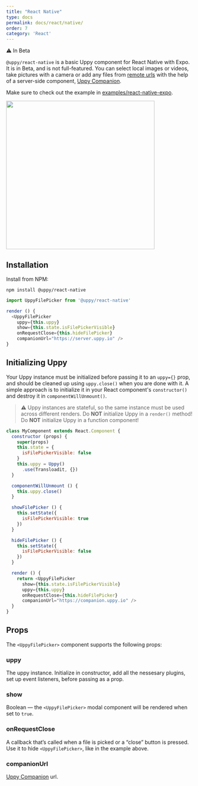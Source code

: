 ```yaml
---
title: "React Native"
type: docs
permalink: docs/react/native/
order: 7
category: 'React'
---
```


⚠️ In Beta

`@uppy/react-native` is a basic Uppy component for React Native with Expo. It is in Beta, and is not full-featured. You can select local images or videos, take pictures with a camera or add any files from [remote urls](/docs/url) with the help of a server-side component, [Uppy Companion](/docs/companion).

Make sure to check out the example in [examples/react-native-expo](https://github.com/transloadit/uppy/tree/master/examples/react-native-expo).

<img width="400" src="/images/2019-04-11-react-native-ui-1.png">

## Installation

Install from NPM:

```shell
npm install @uppy/react-native
```

```js
import UppyFilePicker from '@uppy/react-native'

render () {
  <UppyFilePicker
    uppy={this.uppy}
    show={this.state.isFilePickerVisible}
    onRequestClose={this.hideFilePicker}
    companionUrl="https://server.uppy.io" />
}
```

## Initializing Uppy

Your Uppy instance must be initialized before passing it to an `uppy={}` prop, and should be cleaned up using `uppy.close()` when you are done with it. A simple approach is to initialize it in your React component's `constructor()` and destroy it in `componentWillUnmount()`.

> ⚠ Uppy instances are stateful, so the same instance must be used across different renders.
> Do **NOT** initialize Uppy in a `render()` method!
> Do **NOT** initialize Uppy in a function component!

```js
class MyComponent extends React.Component {
  constructor (props) {
    super(props)
    this.state = {
      isFilePickerVisible: false
    }
    this.uppy = Uppy()
      .use(Transloadit, {})
  }

  componentWillUnmount () {
    this.uppy.close()
  }

  showFilePicker () {
    this.setState({
      isFilePickerVisible: true
    })
  }

  hideFilePicker () {
    this.setState({
      isFilePickerVisible: false
    })
  }

  render () {
    return <UppyFilePicker
      show={this.state.isFilePickerVisible}
      uppy={this.uppy}
      onRequestClose={this.hideFilePicker}
      companionUrl="https://companion.uppy.io" />
  }
}
```

## Props

The `<UppyFilePicker>` component supports the following props:

### uppy

The uppy instance. Initialize in constructor, add all the nessesary plugins, set up event listeners, before passing as a prop.

### show

Boolean — the `<UppyFilePicker>` modal component will be rendered when set to `true`.

### onRequestClose

A callback that’s called when a file is picked or a “close” button is pressed. Use it to hide `<UppyFilePicker>`, like in the example above.

### companionUrl

[Uppy Companion](/docs/companion/) url.
